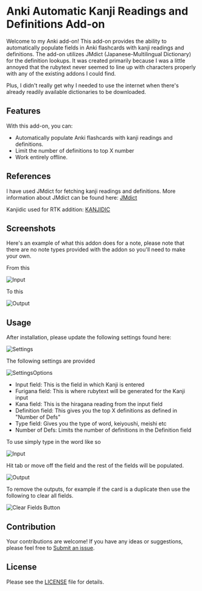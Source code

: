 # Anki Automatic Kanji Readings and Definitions Add-on

Welcome to my Anki add-on! This add-on provides the ability to automatically populate fields in Anki flashcards with kanji readings and definitions. The add-on utilizes JMdict (Japanese-Multilingual Dictionary) for the definition lookups. It was created primarily because I was a little annoyed that the rubytext never seemed to line up with characters properly with any of the existing addons I could find.

Plus, I didn't really get why I needed to use the internet when there's already readily available dictionaries to be downloaded.

## Features
With this add-on, you can:
- Automatically populate Anki flashcards with kanji readings and definitions.
- Limit the number of definitions to top X number
- Work entirely offline.

## References

I have used JMdict for fetching kanji readings and definitions.
More information about JMdict can be found here: [JMdict](https://www.edrdg.org/wiki/index.php/JMdict-EDICT_Dictionary_Project)

Kanjidic used for RTK addition: [KANJIDIC](!http://www.edrdg.org/wiki/index.php/KANJIDIC_Project)

## Screenshots
Here's an example of what this addon does for a note, please note that there are no note types provided with the addon so you'll need to make your own.

From this

![Input](https://raw.githubusercontent.com/kit-nya/anki_furigana/master/docs/enter_text.png)

To this

![Output](https://raw.githubusercontent.com/kit-nya/anki_furigana/master/docs/tab_result.png)

## Usage

After installation, please update the following settings found here:

![Settings](https://raw.githubusercontent.com/kit-nya/anki_furigana/master/docs/settings_location.png)

The following settings are provided

![SettingsOptions](https://raw.githubusercontent.com/kit-nya/anki_furigana/master/docs/settings_example.png)

- Input field: This is the field in which Kanji is entered
- Furigana field: This is where rubytext will be generated for the Kanji input
- Kana field: This is the hiragana reading from the input field
- Definition field: This gives you the top X definitions as defined in "Number of Defs"
- Type field: Gives you the type of word, keiyoushi, meishi etc
- Number of Defs: Limits the number of definitions in the Definition field

To use simply type in the word like so

![Input](https://raw.githubusercontent.com/kit-nya/anki_furigana/master/docs/enter_text.png)

Hit tab or move off the field and the rest of the fields will be populated.

![Output](https://raw.githubusercontent.com/kit-nya/anki_furigana/master/docs/tab_result.png)

To remove the outputs, for example if the card is a duplicate then use the following to clear all fields.

![Clear Fields Button](https://raw.githubusercontent.com/kit-nya/anki_furigana/master/docs/clear_fields.png)

## Contribution 

Your contributions are welcome! If you have any ideas or suggestions, please feel free to [Submit an issue](https://github.com/kit-nya/anki_furigana/issues/new).

## License

Please see the [LICENSE](https://raw.githubusercontent.com/kit-nya/anki_furigana/master/LICENSE) file for details.